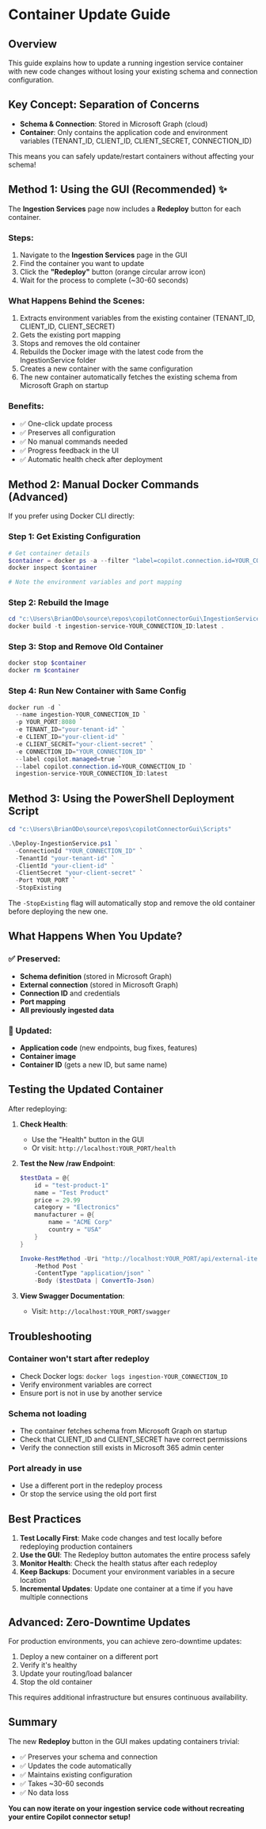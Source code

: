 # Container Update Guide

## Overview
This guide explains how to update a running ingestion service container with new code changes without losing your existing schema and connection configuration.

## Key Concept: Separation of Concerns
- **Schema & Connection**: Stored in Microsoft Graph (cloud)
- **Container**: Only contains the application code and environment variables (TENANT_ID, CLIENT_ID, CLIENT_SECRET, CONNECTION_ID)

This means you can safely update/restart containers without affecting your schema!

## Method 1: Using the GUI (Recommended) ✨

The **Ingestion Services** page now includes a **Redeploy** button for each container.

### Steps:
1. Navigate to the **Ingestion Services** page in the GUI
2. Find the container you want to update
3. Click the **"Redeploy"** button (orange circular arrow icon)
4. Wait for the process to complete (~30-60 seconds)

### What Happens Behind the Scenes:
1. Extracts environment variables from the existing container (TENANT_ID, CLIENT_ID, CLIENT_SECRET)
2. Gets the existing port mapping
3. Stops and removes the old container
4. Rebuilds the Docker image with the latest code from the IngestionService folder
5. Creates a new container with the same configuration
6. The new container automatically fetches the existing schema from Microsoft Graph on startup

### Benefits:
- ✅ One-click update process
- ✅ Preserves all configuration
- ✅ No manual commands needed
- ✅ Progress feedback in the UI
- ✅ Automatic health check after deployment

## Method 2: Manual Docker Commands (Advanced)

If you prefer using Docker CLI directly:

### Step 1: Get Existing Configuration
```powershell
# Get container details
$container = docker ps -a --filter "label=copilot.connection.id=YOUR_CONNECTION_ID" --format "{{.ID}}"
docker inspect $container

# Note the environment variables and port mapping
```

### Step 2: Rebuild the Image
```powershell
cd "c:\Users\BrianODo\source\repos\copilotConnectorGui\IngestionService"
docker build -t ingestion-service-YOUR_CONNECTION_ID:latest .
```

### Step 3: Stop and Remove Old Container
```powershell
docker stop $container
docker rm $container
```

### Step 4: Run New Container with Same Config
```powershell
docker run -d `
  --name ingestion-YOUR_CONNECTION_ID `
  -p YOUR_PORT:8080 `
  -e TENANT_ID="your-tenant-id" `
  -e CLIENT_ID="your-client-id" `
  -e CLIENT_SECRET="your-client-secret" `
  -e CONNECTION_ID="YOUR_CONNECTION_ID" `
  --label copilot.managed=true `
  --label copilot.connection.id=YOUR_CONNECTION_ID `
  ingestion-service-YOUR_CONNECTION_ID:latest
```

## Method 3: Using the PowerShell Deployment Script

```powershell
cd "c:\Users\BrianODo\source\repos\copilotConnectorGui\Scripts"

.\Deploy-IngestionService.ps1 `
  -ConnectionId "YOUR_CONNECTION_ID" `
  -TenantId "your-tenant-id" `
  -ClientId "your-client-id" `
  -ClientSecret "your-client-secret" `
  -Port YOUR_PORT `
  -StopExisting
```

The `-StopExisting` flag will automatically stop and remove the old container before deploying the new one.

## What Happens When You Update?

### ✅ Preserved:
- **Schema definition** (stored in Microsoft Graph)
- **External connection** (stored in Microsoft Graph)
- **Connection ID** and credentials
- **Port mapping**
- **All previously ingested data**

### 🔄 Updated:
- **Application code** (new endpoints, bug fixes, features)
- **Container image**
- **Container ID** (gets a new ID, but same name)

## Testing the Updated Container

After redeploying:

1. **Check Health**:
   - Use the "Health" button in the GUI
   - Or visit: `http://localhost:YOUR_PORT/health`

2. **Test the New /raw Endpoint**:
   ```powershell
   $testData = @{
       id = "test-product-1"
       name = "Test Product"
       price = 29.99
       category = "Electronics"
       manufacturer = @{
           name = "ACME Corp"
           country = "USA"
       }
   }
   
   Invoke-RestMethod -Uri "http://localhost:YOUR_PORT/api/external-items/raw?connectionId=YOUR_CONNECTION_ID" `
       -Method Post `
       -ContentType "application/json" `
       -Body ($testData | ConvertTo-Json)
   ```

3. **View Swagger Documentation**:
   - Visit: `http://localhost:YOUR_PORT/swagger`

## Troubleshooting

### Container won't start after redeploy
- Check Docker logs: `docker logs ingestion-YOUR_CONNECTION_ID`
- Verify environment variables are correct
- Ensure port is not in use by another service

### Schema not loading
- The container fetches schema from Microsoft Graph on startup
- Check that CLIENT_ID and CLIENT_SECRET have correct permissions
- Verify the connection still exists in Microsoft 365 admin center

### Port already in use
- Use a different port in the redeploy process
- Or stop the service using the old port first

## Best Practices

1. **Test Locally First**: Make code changes and test locally before redeploying production containers
2. **Use the GUI**: The Redeploy button automates the entire process safely
3. **Monitor Health**: Check the health status after each redeploy
4. **Keep Backups**: Document your environment variables in a secure location
5. **Incremental Updates**: Update one container at a time if you have multiple connections

## Advanced: Zero-Downtime Updates

For production environments, you can achieve zero-downtime updates:

1. Deploy a new container on a different port
2. Verify it's healthy
3. Update your routing/load balancer
4. Stop the old container

This requires additional infrastructure but ensures continuous availability.

## Summary

The new **Redeploy** button in the GUI makes updating containers trivial:
- ✅ Preserves your schema and connection
- ✅ Updates the code automatically
- ✅ Maintains existing configuration
- ✅ Takes ~30-60 seconds
- ✅ No data loss

**You can now iterate on your ingestion service code without recreating your entire Copilot connector setup!**
